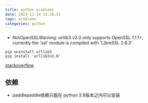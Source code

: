 ```yaml
---
title: python problems
date: 2023-11-14 15:28:51
tags: problems
categories: python
---
```


-  NotOpenSSLWarning: urllib3 v2.0 only supports OpenSSL 1.1.1+, currently the 'ssl' module is compiled with 'LibreSSL 2.8.3'.

  ```shell
  pip uninstall urllib3
  pip install 'urllib3<2.0'
  ```

  [stackoverflow](https://stackoverflow.com/questions/76187256/importerror-urllib3-v2-0-only-supports-openssl-1-1-1-currently-the-ssl-modu)

## 依赖

- paddlepaddle依赖只能在 python 3.9版本之内可以安装

